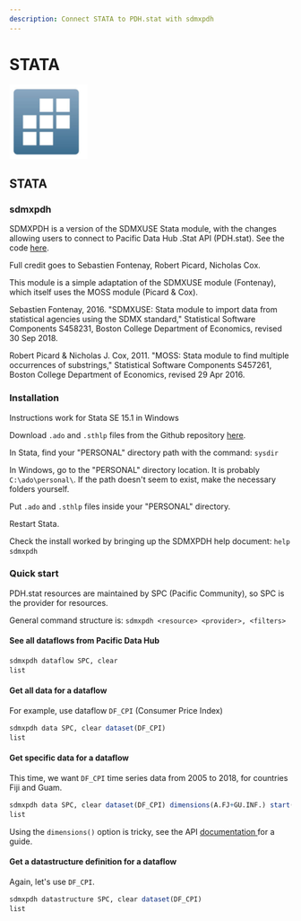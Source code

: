 ```yaml
---
description: Connect STATA to PDH.stat with sdmxpdh
---
```


# STATA

![](<../../.gitbook/assets/image (58).png>)

## STATA

### sdmxpdh

SDMXPDH is a version of the SDMXUSE Stata module, with the changes allowing users to connect to Pacific Data Hub .Stat API (PDH.stat). See the code [here](https://github.com/PacificCommunity/statasdmx).

Full credit goes to Sebastien Fontenay, Robert Picard, Nicholas Cox.

This module is a simple adaptation of the SDMXUSE module (Fontenay), which itself uses the MOSS module (Picard & Cox).

Sebastien Fontenay, 2016. "SDMXUSE: Stata module to import data from statistical agencies using the SDMX standard," Statistical Software Components S458231, Boston College Department of Economics, revised 30 Sep 2018.

Robert Picard & Nicholas J. Cox, 2011. "MOSS: Stata module to find multiple occurrences of substrings," Statistical Software Components S457261, Boston College Department of Economics, revised 29 Apr 2016.

### Installation

Instructions work for Stata SE 15.1 in Windows

Download `.ado` and `.sthlp` files from the Github repository [here](https://github.com/PacificCommunity/statasdmx).

In Stata, find your "PERSONAL" directory path with the command: `sysdir`

In Windows, go to the "PERSONAL" directory location. It is probably `C:\ado\personal\`. If the path doesn't seem to exist, make the necessary folders yourself.

Put `.ado` and `.sthlp` files inside your "PERSONAL" directory.

Restart Stata.

Check the install worked by bringing up the SDMXPDH help document: `help sdmxpdh`

### Quick start

PDH.stat resources are maintained by SPC (Pacific Community), so SPC is the provider for resources.

General command structure is: `sdmxpdh <resource> <provider>, <filters>`

#### See all dataflows from Pacific Data Hub

```r
sdmxpdh dataflow SPC, clear
list
```

#### Get all data for a dataflow

For example, use dataflow `DF_CPI` (Consumer Price Index)

```r
sdmxpdh data SPC, clear dataset(DF_CPI)
list
```

#### Get specific data for a dataflow

This time, we want `DF_CPI` time series data from 2005 to 2018, for countries Fiji and Guam.

```r
sdmxpdh data SPC, clear dataset(DF_CPI) dimensions(A.FJ+GU.INF.) start(2005) end(2018) timeseries
list
```

Using the `dimensions()` option is tricky, see the API [documentation ](../api/)for a guide.

#### Get a datastructure definition for a dataflow

Again, let's use `DF_CPI`.

```r
sdmxpdh datastructure SPC, clear dataset(DF_CPI)
list
```
